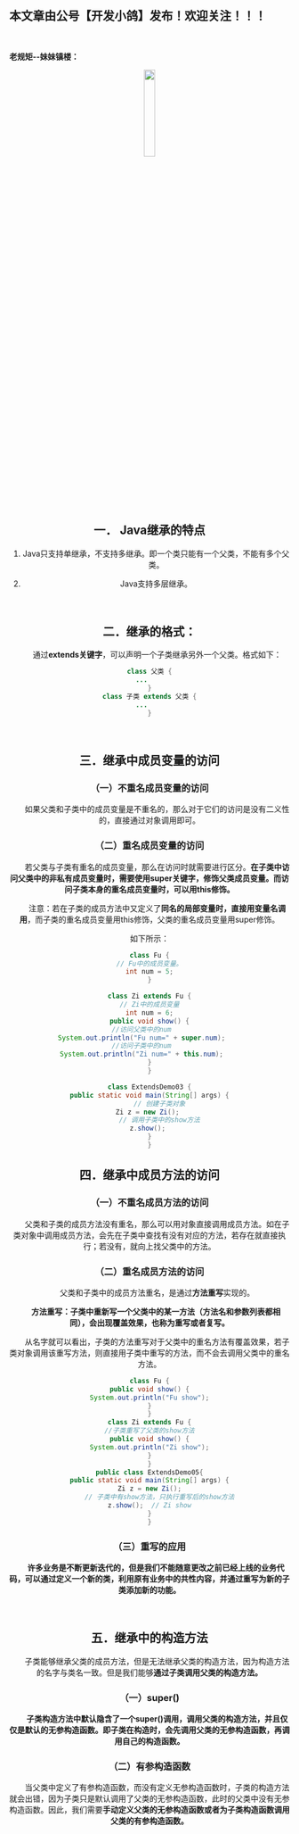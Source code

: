 ﻿## 本文章由公号【开发小鸽】发布！欢迎关注！！！
<br>

**老规矩--妹妹镇楼：**
<center>
<img src="https://img-blog.csdnimg.cn/20200721223424816.JPG"   width="20%">

## 一．	Java继承的特点
1.	Java只支持单继承，不支持多继承。即一个类只能有一个父类，不能有多个父类。

3.	Java支持多层继承。

<br>

## 二．继承的格式：
&nbsp;  &nbsp;  &nbsp;  &nbsp;通过**extends关键字**，可以声明一个子类继承另外一个父类。格式如下：
<br>

```java
class 父类 {
...    
}
class 子类 extends 父类 {
...    
}
```
<br>

## 三．继承中成员变量的访问
### （一）不重名成员变量的访问

&nbsp;  &nbsp;  &nbsp;  &nbsp;如果父类和子类中的成员变量是不重名的，那么对于它们的访问是没有二义性的，直接通过对象调用即可。
<br>

### （二）重名成员变量的访问
&nbsp;  &nbsp;  &nbsp;  &nbsp;若父类与子类有重名的成员变量，那么在访问时就需要进行区分。**在子类中访问父类中的非私有成员变量时，需要使用super关键字，修饰父类成员变量。而访问子类本身的重名成员变量时，可以用this修饰。**

&nbsp;  &nbsp;  &nbsp;  &nbsp;注意：若在子类的成员方法中又定义了**同名的局部变量时，直接用变量名调用**，而子类的重名成员变量用this修饰，父类的重名成员变量用super修饰。

如下所示：
<br>
```java
class Fu {
	// Fu中的成员变量。    
	int num = 5;    
}

class Zi extends Fu {
	// Zi中的成员变量    
	int num = 6;    
	public void show() {    
	//访问父类中的num        
	System.out.println("Fu num=" + super.num);        
	//访问子类中的num        
	System.out.println("Zi num=" + this.num);        
	}    
}

class ExtendsDemo03 {
	public static void main(String[] args) {    
       // 创建子类对象  
		Zi z = new Zi();         
       // 调用子类中的show方法  
		z.show();         
	}    
}
```

## 四．继承中成员方法的访问
### （一）不重名成员方法的访问
&nbsp;  &nbsp;  &nbsp;  &nbsp;父类和子类的成员方法没有重名，那么可以用对象直接调用成员方法。如在子类对象中调用成员方法，会先在子类中查找有没有对应的方法，若存在就直接执行；若没有，就向上找父类中的方法。
<br>

### （二）重名成员方法的访问
&nbsp;  &nbsp;  &nbsp;  &nbsp;父类和子类中的成员方法重名，是通过**方法重写**实现的。

**&nbsp;  &nbsp;  &nbsp;  &nbsp;方法重写：子类中重新写一个父类中的某一方法（方法名和参数列表都相同），会出现覆盖效果，也称为重写或者复写。**

&nbsp;  &nbsp;  &nbsp;  &nbsp;从名字就可以看出，子类的方法重写对于父类中的重名方法有覆盖效果，若子类对象调用该重写方法，则直接用子类中重写的方法，而不会去调用父类中的重名方法。
<br>

```java
class Fu {
	public void show() {    
		System.out.println("Fu show");        
	}    
}
class Zi extends Fu {
	//子类重写了父类的show方法    
	public void show() {    
		System.out.println("Zi show");        
	}    
}
public class ExtendsDemo05{
	public static void main(String[] args) {    
		Zi z = new Zi();        
      	// 子类中有show方法，只执行重写后的show方法   
		z.show();  // Zi show        
	}    
}
```

### （三）重写的应用
**&nbsp;  &nbsp;  &nbsp;  &nbsp;许多业务是不断更新迭代的，但是我们不能随意更改之前已经上线的业务代码，可以通过定义一个新的类，利用原有业务中的共性内容，并通过重写为新的子类添加新的功能。**

<br>

## 五．继承中的构造方法
&nbsp;  &nbsp;  &nbsp;  &nbsp;子类能够继承父类的成员方法，但是无法继承父类的构造方法，因为构造方法的名字与类名一致。但是我们能够**通过子类调用父类的构造方法。**
<br>
### （一）super()
&nbsp;  &nbsp;  &nbsp;  &nbsp;**子类构造方法中默认隐含了一个super()调用，调用父类的构造方法，并且仅仅是默认的无参构造函数。即子类在构造时，会先调用父类的无参构造函数，再调用自己的构造函数。**
<br>

### （二）有参构造函数
&nbsp;  &nbsp;  &nbsp;  &nbsp;当父类中定义了有参构造函数，而没有定义无参构造函数时，子类的构造方法就会出错，因为子类只是默认调用了父类的无参构造函数，此时的父类中没有无参构造函数。因此，我们需要**手动定义父类的无参构造函数或者为子类构造函数调用父类的有参构造函数。**




